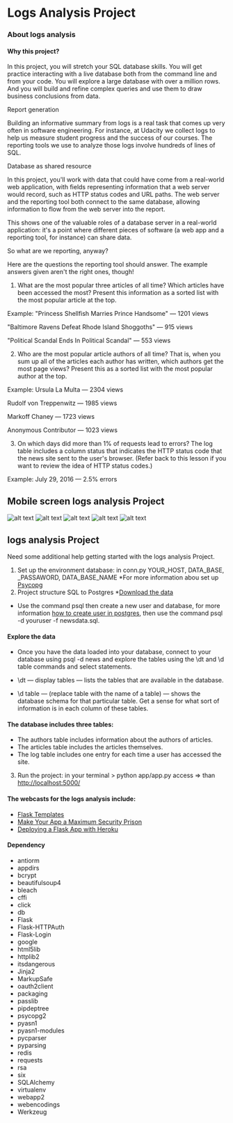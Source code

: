 # Logs Analysis Project

### About logs analysis
#### Why this project?

In this project, you will stretch your SQL database skills. You will get practice interacting with a live database both from the command line and from your code. You will explore a large database with over a million rows. And you will build and refine complex queries and use them to draw business conclusions from data.

Report generation

Building an informative summary from logs is a real task that comes up very often in software engineering. For instance, at Udacity we collect logs to help us measure student progress and the success of our courses. The reporting tools we use to analyze those logs involve hundreds of lines of SQL.

Database as shared resource

In this project, you'll work with data that could have come from a real-world web application, with fields representing information that a web server would record, such as HTTP status codes and URL paths. The web server and the reporting tool both connect to the same database, allowing information to flow from the web server into the report.

This shows one of the valuable roles of a database server in a real-world application: it's a point where different pieces of software (a web app and a reporting tool, for instance) can share data.


So what are we reporting, anyway?

Here are the questions the reporting tool should answer. The example answers given aren't the right ones, though!

1. What are the most popular three articles of all time? Which articles have been accessed the most? Present this information as a sorted list with the most popular article at the top.

Example:
"Princess Shellfish Marries Prince Handsome" — 1201 views

"Baltimore Ravens Defeat Rhode Island Shoggoths" — 915 views

"Political Scandal Ends In Political Scandal" — 553 views

2. Who are the most popular article authors of all time? That is, when you sum up all of the articles each author has written, which authors get the most page views? Present this as a sorted list with the most popular author at the top.

Example:
Ursula La Multa — 2304 views

Rudolf von Treppenwitz — 1985 views

Markoff Chaney — 1723 views

Anonymous Contributor — 1023 views

3. On which days did more than 1% of requests lead to errors? The log table includes a column status that indicates the HTTP status code that the news site sent to the user's browser. (Refer back to this lesson if you want to review the idea of HTTP status codes.)

Example:
July 29, 2016 — 2.5% errors

## Mobile screen logs analysis Project
![alt text](https://github.com/paulojr83/logs-analysis-project/blob/master/mobile1.PNG "Welcome")
![alt text](https://github.com/paulojr83/logs-analysis-project/blob/master/mobile2.PNG "About")
![alt text](https://github.com/paulojr83/logs-analysis-project/blob/master/mobile3.PNG "Reports")
![alt text](https://github.com/paulojr83/logs-analysis-project/blob/master/mobile4.PNG "Menu")
![alt text](https://github.com/paulojr83/logs-analysis-project/blob/master/mobile5.PNG "Example report")


## logs analysis Project
 Need some additional help getting started with the logs analysis Project.
1. Set up the environment database: in conn.py YOUR_HOST, DATA_BASE, _PASSAWORD, DATA_BASE_NAME
 *For more information abou set up [Psycopg](http://initd.org/psycopg/docs/install.html)
2. Project structure SQL to  Postgres
 *[Download the data](https://drive.google.com/open?id=0BxuM5ZG5WMYkUUt0WnlqQ1pOXzQ)
 * Use the command psql then create a new user and database, for more information [how to create user in postgres](https://www.postgresql.org/docs/8.0/static/sql-createuser.html), then use the command psql -d youruser -f newsdata.sql.
 #### Explore the data
  * Once you have the data loaded into your database, connect to your database using psql -d news and explore the tables using the \dt and \d table commands and select statements.

  * \dt — display tables — lists the tables that are available in the database.
  * \d table — (replace table with the name of a table) — shows the database schema for that particular table.
  Get a sense for what sort of information is in each column of these tables.

  #### The database includes three tables:
  - The authors table includes information about the authors of articles.
  - The articles table includes the articles themselves.
  - The log table includes one entry for each time a user has accessed the site.

3. Run the project: in your terminal > python app/app.py access => than [http://localhost:5000/](http://localhost:5000/)

#### The webcasts for the logs analysis include:  
  * [Flask Templates](http://flask.pocoo.org/)
  * [Make Your App a Maximum Security Prison](https://pythonhosted.org/Flask-Security/)
  * [Deploying a Flask App with Heroku](https://www.youtube.com/watch?v=pmRT8QQLIqk)
  
#### Dependency
* antiorm
* appdirs
* bcrypt
* beautifulsoup4
* bleach
* cffi
* click
* db
* Flask
* Flask-HTTPAuth
* Flask-Login
* google
* html5lib
* httplib2
* itsdangerous
* Jinja2
* MarkupSafe
* oauth2client
* packaging
* passlib
* pipdeptree
* psycopg2
* pyasn1
* pyasn1-modules
* pycparser
* pyparsing
* redis
* requests
* rsa
* six
* SQLAlchemy
* virtualenv
* webapp2
* webencodings
* Werkzeug
